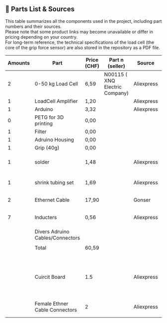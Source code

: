 ## 🔩 Parts List & Sources

This table summarizes all the components used in the project, including part numbers and their sources.  
Please note that some product links may become unavailable or differ in pricing depending on your country.  
For long-term reference, the technical specifications of the load cell (the core of the grip force sensor) are also stored in the repository as a PDF file.

| Amounts | Part                             | Price (CHF) | Part n (seller)                | Source     | Link (might break over time)                                                                                                                                                                                                                                                                                                                                                                                                                                                                                                                                                                                                                                                                                                                                                                                                                                                                                                                                                                                                                                                                                                                                                                                                                                                                                                                                                                                                                                                  |
| ------- | -------------------------------- | ----------- | ------------------------------ | ---------- | ----------------------------------------------------------------------------------------------------------------------------------------------------------------------------------------------------------------------------------------------------------------------------------------------------------------------------------------------------------------------------------------------------------------------------------------------------------------------------------------------------------------------------------------------------------------------------------------------------------------------------------------------------------------------------------------------------------------------------------------------------------------------------------------------------------------------------------------------------------------------------------------------------------------------------------------------------------------------------------------------------------------------------------------------------------------------------------------------------------------------------------------------------------------------------------------------------------------------------------------------------------------------------------------------------------------------------------------------------------------------------------------------------------------------------------------------------------------------------- |
| 2       | 0-50 kg Load Cell                | 6,59        | N00115 ( XNQ Electric Company) | Aliexpress | [https://de.aliexpress.com/item/1005004503690122.html?spm=a2g0o.order_list.order_list_main.15.15225c5fzMplY9&gatewayAdapt=glo2deu#nav-specification](https://de.aliexpress.com/item/1005004503690122.html?spm=a2g0o.order_list.order_list_main.15.15225c5fzMplY9&gatewayAdapt=glo2deu#nav-specification)                                                                                                                                                                                                                                                                                                                                                                                                                                                                                                                                                                                                                                                                                                                                                                                                                                                                                                                                                                                                                                                                                                                                                                      |
| 1       | LoadCell Amplifier               | 1,20        |                                | Aliexpress | [https://de.aliexpress.com/item/1005006236715093.html?spm=a2g0o.order_list.order_list_main.65.421b5c5fT77S6W&gatewayAdapt=glo2deu](https://de.aliexpress.com/item/1005006236715093.html?spm=a2g0o.order_list.order_list_main.65.421b5c5fT77S6W&gatewayAdapt=glo2deu)                                                                                                                                                                                                                                                                                                                                                                                                                                                                                                                                                                                                                                                                                                                                                                                                                                                                                                                                                                                                                                                                                                                                                                                                          |
| 1       | Arduino                          | 3,32        |                                | Aliexpress | [https://de.aliexpress.com/item/1005006223846268.html?spm=a2g0o.order_list.order_list_main.50.421b5c5fT77S6W&gatewayAdapt=glo2deu](https://de.aliexpress.com/item/1005006223846268.html?spm=a2g0o.order_list.order_list_main.50.421b5c5fT77S6W&gatewayAdapt=glo2deu)                                                                                                                                                                                                                                                                                                                                                                                                                                                                                                                                                                                                                                                                                                                                                                                                                                                                                                                                                                                                                                                                                                                                                                                                          |
| 0       | PETG for 3D printing             | 0,00        |                                |            |                                                                                                                                                                                                                                                                                                                                                                                                                                                                                                                                                                                                                                                                                                                                                                                                                                                                                                                                                                                                                                                                                                                                                                                                                                                                                                                                                                                                                                                                               |
| 1       | Filter                           | 0,00        |                                |            |                                                                                                                                                                                                                                                                                                                                                                                                                                                                                                                                                                                                                                                                                                                                                                                                                                                                                                                                                                                                                                                                                                                                                                                                                                                                                                                                                                                                                                                                               |
| 1       | Adruino Housing                  | 0,00        |                                |            |                                                                                                                                                                                                                                                                                                                                                                                                                                                                                                                                                                                                                                                                                                                                                                                                                                                                                                                                                                                                                                                                                                                                                                                                                                                                                                                                                                                                                                                                               |
| 1       | Grip (40g)                       | 0,00        |                                |            |                                                                                                                                                                                                                                                                                                                                                                                                                                                                                                                                                                                                                                                                                                                                                                                                                                                                                                                                                                                                                                                                                                                                                                                                                                                                                                                                                                                                                                                                               |
| 1       | solder                           | 1,48        |                                | Aliexpress | [https://de.aliexpress.com/item/1005007345458052.html?spm=a2g0o.productlist.main.5.4e9d2307W2u14g&algo_pvid=f6089072-d018-4f45-b315-1a13128cbeb9&algo_exp_id=f6089072-d018-4f45-b315-1a13128cbeb9-2&pdp_npi=4%40dis%21CHF%213.52%211.48%21%21%2128.10%2111.80%21%402103835e17325509497475963e53fb%2112000040354731110%21sea%21CH%212619016612%21X&curPageLogUid=c0wcpUg3bFX7&utparam-url=scene%3Asearch%7Cquery_from%3A](https://de.aliexpress.com/item/1005007345458052.html?spm=a2g0o.productlist.main.5.4e9d2307W2u14g&algo_pvid=f6089072-d018-4f45-b315-1a13128cbeb9&algo_exp_id=f6089072-d018-4f45-b315-1a13128cbeb9-2&pdp_npi=4%40dis%21CHF%213.52%211.48%21%21%2128.10%2111.80%21%402103835e17325509497475963e53fb%2112000040354731110%21sea%21CH%212619016612%21X&curPageLogUid=c0wcpUg3bFX7&utparam-url=scene%3Asearch%7Cquery_from%3A)                                                                                                                                                                                                                                                                                                                                                                                                                                                                                                                                                                                                                              |
| 1       | shrink tubing set                | 1,69        |                                | Aliexpress | [https://de.aliexpress.com/item/1005005901731590.html?spm=a2g0o.productlist.main.25.6957Dg1GDg1G3x&algo_pvid=6b737ec3-9cf4-4750-bae5-e49be54d08fe&algo_exp_id=6b737ec3-9cf4-4750-bae5-e49be54d08fe-12&pdp_npi=4%40dis%21CHF%215.64%211.69%21%21%2145.05%2113.51%21%402103835e17325508518092888e53fb%2112000034778449568%21sea%21CH%212619016612%21X&curPageLogUid=LaUhGEc5PJu6&utparam-url=scene%3Asearch%7Cquery_from%3A](https://de.aliexpress.com/item/1005005901731590.html?spm=a2g0o.productlist.main.25.6957Dg1GDg1G3x&algo_pvid=6b737ec3-9cf4-4750-bae5-e49be54d08fe&algo_exp_id=6b737ec3-9cf4-4750-bae5-e49be54d08fe-12&pdp_npi=4%40dis%21CHF%215.64%211.69%21%21%2145.05%2113.51%21%402103835e17325508518092888e53fb%2112000034778449568%21sea%21CH%212619016612%21X&curPageLogUid=LaUhGEc5PJu6&utparam-url=scene%3Asearch%7Cquery_from%3A)                                                                                                                                                                                                                                                                                                                                                                                                                                                                                                                                                                                                                          |
| 2       | Ethernet Cable                   | 17,90       |                                | Gonser     | [https://www.gonser.ch/patchkabel-cat6-weiss-30-m/a-3134/?ReferrerID=7&gad_source=1&gclid=CjwKCAiA3ZC6BhBaEiwAeqfvyvrKzmgejmtz5HGihoTzHpdGLaXgePQT01Ddt067wLLT0_Rup5P6PBoCfA8QAvD_BwE&gclsrc=aw.ds](https://www.gonser.ch/patchkabel-cat6-weiss-30-m/a-3134/?ReferrerID=7&gad_source=1&gclid=CjwKCAiA3ZC6BhBaEiwAeqfvyvrKzmgejmtz5HGihoTzHpdGLaXgePQT01Ddt067wLLT0_Rup5P6PBoCfA8QAvD_BwE&gclsrc=aw.ds)                                                                                                                                                                                                                                                                                                                                                                                                                                                                                                                                                                                                                                                                                                                                                                                                                                                                                                                                                                                                                                                                        |
| 7       | Inducters                        | 0,56        |                                | Aliexpress | [https://de.aliexpress.com/item/33015972640.html?spm=a2g0o.productlist.main.1.319f52dc4l8BhQ&algo_pvid=3d660226-126b-49ac-b655-472467aea5ec&algo_exp_id=3d660226-126b-49ac-b655-472467aea5ec-0&pdp_npi=4%40dis%21CHF%210.69%210.56%21%21%210.76%210.62%21%40211b61bb17325510435713290eb68b%2167166970487%21sea%21CH%212619016612%21X&curPageLogUid=s3iZbbrwhREx&utparam-url=scene%3Asearch%7Cquery_from%3A](https://de.aliexpress.com/item/33015972640.html?spm=a2g0o.productlist.main.1.319f52dc4l8BhQ&algo_pvid=3d660226-126b-49ac-b655-472467aea5ec&algo_exp_id=3d660226-126b-49ac-b655-472467aea5ec-0&pdp_npi=4%40dis%21CHF%210.69%210.56%21%21%210.76%210.62%21%40211b61bb17325510435713290eb68b%2167166970487%21sea%21CH%212619016612%21X&curPageLogUid=s3iZbbrwhREx&utparam-url=scene%3Asearch%7Cquery_from%3A)                                                                                                                                                                                                                                                                                                                                                                                                                                                                                                                                                                                                                                                        |
|         | Divers Adruino Cables/Connectors |             |                                |            |                                                                                                                                                                                                                                                                                                                                                                                                                                                                                                                                                                                                                                                                                                                                                                                                                                                                                                                                                                                                                                                                                                                                                                                                                                                                                                                                                                                                                                                                               |
|         |                                  |             |                                |            |                                                                                                                                                                                                                                                                                                                                                                                                                                                                                                                                                                                                                                                                                                                                                                                                                                                                                                                                                                                                                                                                                                                                                                                                                                                                                                                                                                                                                                                                               |
|         | Total                            | 60,59       |                                |            |                                                                                                                                                                                                                                                                                                                                                                                                                                                                                                                                                                                                                                                                                                                                                                                                                                                                                                                                                                                                                                                                                                                                                                                                                                                                                                                                                                                                                                                                               |
|         |                                  |             |                                |            |                                                                                                                                                                                                                                                                                                                                                                                                                                                                                                                                                                                                                                                                                                                                                                                                                                                                                                                                                                                                                                                                                                                                                                                                                                                                                                                                                                                                                                                                               |
|         |                                  |             |                                |            |                                                                                                                                                                                                                                                                                                                                                                                                                                                                                                                                                                                                                                                                                                                                                                                                                                                                                                                                                                                                                                                                                                                                                                                                                                                                                                                                                                                                                                                                               |
|         |                                  |             |                                |            |                                                                                                                                                                                                                                                                                                                                                                                                                                                                                                                                                                                                                                                                                                                                                                                                                                                                                                                                                                                                                                                                                                                                                                                                                                                                                                                                                                                                                                                                               |
|         | Cuircit Board                    | 1.5         |                                | Aliexpress | [https://de.aliexpress.com/item/1005006172387930.html?spm=a2g0o.productlist.main.33.73304038DJPLrf&algo_pvid=494aa247-b044-4854-aeae-8f3e8d5ecad2&algo_exp_id=494aa247-b044-4854-aeae-8f3e8d5ecad2-16&pdp_npi=4%40dis%21CHF%214.74%211.37%21%21%2137.29%2110.81%21%402103856417379798657661651e716c%2112000036112215463%21sea%21CH%212619016612%21X&curPageLogUid=NSdqAmZ63EQb&utparam-url=scene%3Asearch%7Cquery_from%3A&_gl=1\*fz5nhw\*_ga\*MTYwNTI0ODE1NC4xNzM3OTc5ODY5\*_ga_VED1YSGNC7\*MTczNzk3OTg2OC4xLjAuMTczNzk3OTg2OS42MC4wLjA.\*_gcl_aw\*R0NMLjE3Mzc5Nzk4NjkuQ2p3S0NBaUEtdHk4QmhBX0Vpd0FreW9hMzVSaDB0ckYtd2QwWHJ0WlE5Ym5lSTg3NlJCS1lCUGRkZVdCRmFyYURsTk9IN1lRREx5OTR4b0NzUVVRQXZEX0J3RQ..\*_gcl_au\*NzM4NDc4NzkzLjE3Mzc5Nzk4NzA.](https://de.aliexpress.com/item/1005006172387930.html?spm=a2g0o.productlist.main.33.73304038DJPLrf&algo_pvid=494aa247-b044-4854-aeae-8f3e8d5ecad2&algo_exp_id=494aa247-b044-4854-aeae-8f3e8d5ecad2-16&pdp_npi=4%40dis%21CHF%214.74%211.37%21%21%2137.29%2110.81%21%402103856417379798657661651e716c%2112000036112215463%21sea%21CH%212619016612%21X&curPageLogUid=NSdqAmZ63EQb&utparam-url=scene%3Asearch%7Cquery_from%3A&_gl=1*fz5nhw*_ga*MTYwNTI0ODE1NC4xNzM3OTc5ODY5*_ga_VED1YSGNC7*MTczNzk3OTg2OC4xLjAuMTczNzk3OTg2OS42MC4wLjA.*_gcl_aw*R0NMLjE3Mzc5Nzk4NjkuQ2p3S0NBaUEtdHk4QmhBX0Vpd0FreW9hMzVSaDB0ckYtd2QwWHJ0WlE5Ym5lSTg3NlJCS1lCUGRkZVdCRmFyYURsTk9IN1lRREx5OTR4b0NzUVVRQXZEX0J3RQ..*_gcl_au*NzM4NDc4NzkzLjE3Mzc5Nzk4NzA.) |
|         | Female Ethner Cable Connectors   | 2           |                                | Aliexpress | [https://de.aliexpress.com/item/4000233396227.html?spm=a2g0o.productlist.main.16.1e7417b57DJTzV&algo_pvid=d686c97b-2e07-47ce-9a43-6ac98a8e5d86&algo_exp_id=d686c97b-2e07-47ce-9a43-6ac98a8e5d86-15&pdp_npi=4%40dis%21CHF%212.13%212.03%21%21%212.30%212.19%21%40210384cc17379801260878829e6e14%2110000000946738865%21sea%21CH%212619016612%21X&curPageLogUid=2SKSGKz8d9sF&utparam-url=scene%3Asearch%7Cquery_from%3A](https://de.aliexpress.com/item/4000233396227.html?spm=a2g0o.productlist.main.16.1e7417b57DJTzV&algo_pvid=d686c97b-2e07-47ce-9a43-6ac98a8e5d86&algo_exp_id=d686c97b-2e07-47ce-9a43-6ac98a8e5d86-15&pdp_npi=4%40dis%21CHF%212.13%212.03%21%21%212.30%212.19%21%40210384cc17379801260878829e6e14%2110000000946738865%21sea%21CH%212619016612%21X&curPageLogUid=2SKSGKz8d9sF&utparam-url=scene%3Asearch%7Cquery_from%3A)                                                                                                                                                                                                                                                                                                                                                                                                                                                                                                                                                                                                                                    |
